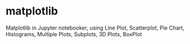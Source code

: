 # matplotlib
Matplotlib in Jupyter notebooker, using Line Plot, Scatterplot, Pie Chart, Histograms, Multiple Plots, Subplots, 3D Plots, BoxPlot
